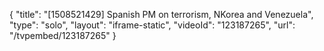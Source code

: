 {
    "title": "[1508521429] Spanish PM on terrorism, NKorea and Venezuela",
    "type": "solo",
    "layout": "iframe-static",
    "videoId": "123187265",
    "url": "\/tvpembed\/123187265"
}